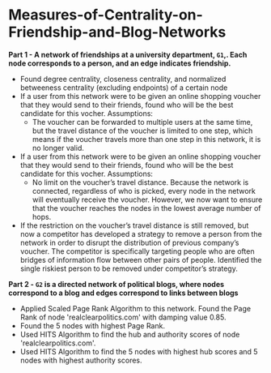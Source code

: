 # Measures-of-Centrality-on-Friendship-and-Blog-Networks

**Part 1 - A network of friendships at a university department, `G1`,. Each node corresponds to a person, and an edge indicates friendship.**

* Found degree centrality, closeness centrality, and normalized betweeness centrality (excluding endpoints) of a certain node
* If a user from this network were to be given an online shopping voucher that they would send to their friends, found who will be the best candidate for this vocher. 
Assumptions:
  * The voucher can be forwarded to multiple users at the same time, but the travel distance of the voucher is limited to one step, which means if the voucher travels more than one step in this network, it is no longer valid.
* If a user from this network were to be given an online shopping voucher that they would send to their friends, found who will be the best candidate for this vocher. 
Assumptions:
  * No limit on the voucher’s travel distance. Because the network is connected, regardless of who is picked, every node in the network will eventually receive the voucher. However, we now want to ensure that the voucher reaches the nodes in the lowest average number of hops.
* If the restriction on the voucher’s travel distance is still removed, but now a competitor has developed a strategy to remove a person from the network in order to disrupt the distribution of previous company’s voucher. The competitor is specifically targeting people who are often bridges of information flow between other pairs of people. Identified the single riskiest person to be removed under competitor’s strategy.

**Part 2 - `G2` is a directed network of political blogs, where nodes correspond to a blog and edges correspond to links between blogs**

* Applied Scaled Page Rank Algorithm to this network. Found the Page Rank of node 'realclearpolitics.com' with damping value 0.85.
* Found the 5 nodes with highest Page Rank.
* Used HITS Algorithm to find the hub and authority scores of node 'realclearpolitics.com'.
* Used HITS Algorithm to find the 5 nodes with highest hub scores and 5 nodes with highest authority scores.
